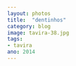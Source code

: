 ```yaml
---
layout: photos
title:  "dentinhos"
category: blog
image: tavira-38.jpg
tags:
- tavira
ano: 2014
---
```




